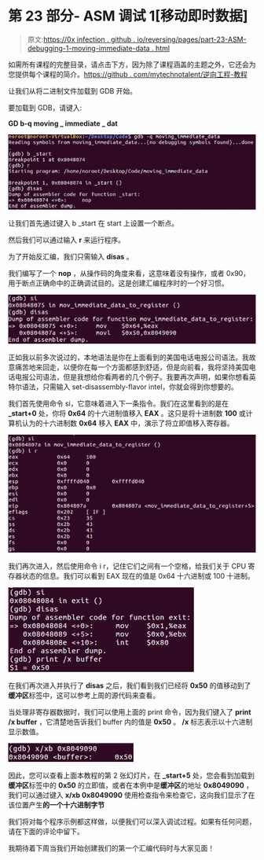# 第 23 部分- ASM 调试 1[移动即时数据]

> 原文:[https://0x infection . github . io/reversing/pages/part-23-ASM-debugging-1-moving-immediate-data . html](https://0xinfection.github.io/reversing/pages/part-23-asm-debugging-1-moving-immediate-data.html)

如需所有课程的完整目录，请点击下方，因为除了课程涵盖的主题之外，它还会为您提供每个课程的简介。[https://github . com/mytechnotalent/逆向工程-教程](https://github.com/mytechnotalent/Reverse-Engineering-Tutorial)

让我们从将二进制文件加载到 GDB 开始。

要加载到 GDB，请键入:

**GD b-q moving _ immediate _ dat**

![](img/b4b2fc517c596668cff4b30540bb384e.png)

让我们首先通过键入 b _start 在 start 上设置一个断点。

然后我们可以通过输入 **r** 来运行程序。

为了开始反汇编，我们只需输入 **disas** 。

我们编写了一个 **nop** ，从操作码的角度来看，这意味着没有操作，或者 0x90，用于断点正确命中的正确调试目的。这是创建汇编程序时的一个好习惯。

![](img/0a11e0bcbf7037baf0c07313f1cb32a8.png)

正如我以前多次说过的，本地语法是你在上面看到的美国电话电报公司语法。我故意痛苦地来回走，以便你在每一个方面都感到舒适，但是向前看，我将坚持美国电话电报公司语法，但是我想给你看两者的几个例子。我要再次声明，如果你想看英特尔语法，只需输入 set-disassembly-flavor intel，你就会得到你想要的。

我们首先使用命令 si，它意味着进入下一条指令。我们在这里看到的是在 **_start+0** 处，你将 **0x64** 的十六进制值移入 **EAX** 。这只是将十进制数 **100** 或计算机认为的十六进制数 **0x64** 移入 **EAX** 中，演示了将立即值移入寄存器。

![](img/4aeccd8ad8c3e034a3f9a5c730d7b492.png)

我们再次进入，然后使用命令 i r，记住它们之间有一个空格，给我们关于 CPU 寄存器状态的信息。我们可以看到 EAX 现在的值是 0x64 十六进制或 100 十进制。

![](img/9fc7c2a35850692942bb6d0f492583cb.png)

在我们再次进入并执行了 **disas** 之后，我们看到我们已经将 **0x50** 的值移动到了**缓冲区**标签中，这可以参考上周的源代码来查看。

当处理非寄存器数据时，我们可以使用上面的 print 命令，因为我们键入了 **print /x buffer** ，它清楚地告诉我们 buffer 内的值是 **0x50** 。 **/x** 标志表示以十六进制显示数值。

![](img/7862881a9e4d915f615f8091890ce8c1.png)

因此，您可以查看上面本教程的第 2 张幻灯片，在 **_start+5** 处，您会看到加载到**缓冲区**标签中的 **0x50** 的立即值，或者在本例中是**缓冲区**的地址 **0x8049090** ，我们可以通过键入 **x/xb 0x8049090** 使用检查指令来检查它，这向我们显示了在该位置产生**的一个十六进制字节**

我们将对每个程序示例都这样做，以便我们可以深入调试过程。如果有任何问题，请在下面的评论中留下。

我期待着下周当我们开始创建我们的第一个汇编代码时与大家见面！